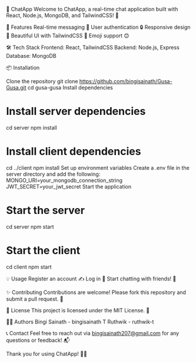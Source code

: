 📱 ChatApp
Welcome to ChatApp, a real-time chat application built with React, Node.js, MongoDB, and TailwindCSS! 🚀

🌟 Features
Real-time messaging 💬
User authentication 🔒
Responsive design 📱
Beautiful UI with TailwindCSS 🎨
Emoji support 😊

🛠️ Tech Stack
Frontend: React, TailwindCSS
Backend: Node.js, Express
Database: MongoDB

📦 Installation

Clone the repository
git clone https://github.com/bingisainath/Gusa-Gusa.git
cd gusa-gusa
Install dependencies
# Install server dependencies
cd server
npm install

# Install client dependencies
cd ../client
npm install
Set up environment variables
Create a .env file in the server directory and add the following:
MONGO_URI=your_mongodb_connection_string
JWT_SECRET=your_jwt_secret
Start the application
# Start the server
cd server
npm start

# Start the client
cd client
npm start

💡 Usage
Register an account ✍️
Log in 🔑
Start chatting with friends! 🎉

✨ Contributing
Contributions are welcome! Please fork this repository and submit a pull request. 🤝

📄 License
This project is licensed under the MIT License. 📜

🧑‍💻 Authors
Bingi Sainath - bingisainath
T Ruthwik - ruthwik-t

📞 Contact
Feel free to reach out via bingisainath207@gmail.com for any questions or feedback! 📬

Thank you for using ChatApp! 💬✨
